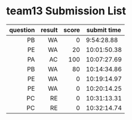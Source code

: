 # team13 Submission List
question | result | score | submit time
----:|----:|-----:|-----
PB | WA | 0 |  9:54:28.88 
PE | WA | 20 | 10:01:50.38 
PA | AC | 100 | 10:07:27.69 
PB | WA | 80 | 10:14:34.86 
PE | WA | 0 | 10:19:14.97 
PE | WA | 0 | 10:20:14.25 
PC | RE | 0 | 10:31:13.31 
PC | RE | 0 | 10:32:14.74 
